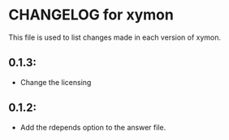 # CHANGELOG for xymon

This file is used to list changes made in each version of xymon.

## 0.1.3:

* Change the licensing

## 0.1.2:

* Add the rdepends option to the answer file.
